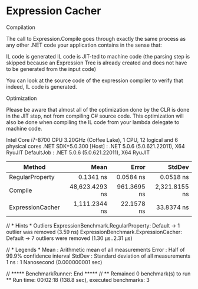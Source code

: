 # Expression Cacher

Compilation

The call to Expression.Compile goes through exactly the same process as any other .NET code your application contains in the sense that:

IL code is generated
IL code is JIT-ted to machine code
(the parsing step is skipped because an Expression Tree is already created and does not have to be generated from the input code)

You can look at the source code of the expression compiler to verify that indeed, IL code is generated.

Optimization

Please be aware that almost all of the optimization done by the CLR is done in the JIT step, not from compiling C# source code. This optimization will also be done when compiling the IL code from your lambda delegate to machine code.

Intel Core i7-8700 CPU 3.20GHz (Coffee Lake), 1 CPU, 12 logical and 6 physical cores
.NET SDK=5.0.300
  [Host]     : .NET 5.0.6 (5.0.621.22011), X64 RyuJIT
  DefaultJob : .NET 5.0.6 (5.0.621.22011), X64 RyuJIT


|           Method |           Mean |       Error |        StdDev |
|----------------- |---------------:|------------:|--------------:|
|  RegularProperty |      0.1341 ns |   0.0584 ns |     0.0518 ns |
|          Compile | 48,623.4293 ns | 961.3695 ns | 2,321.8155 ns |
| ExpressionCacher |  1,111.2344 ns |  22.1578 ns |    33.8374 ns |

// * Hints *
Outliers
  ExpressionBenchmark.RegularProperty: Default  -> 1 outlier  was  removed (3.59 ns)
  ExpressionBenchmark.ExpressionCacher: Default -> 7 outliers were removed (1.30 μs..2.31 μs)

// * Legends *
  Mean   : Arithmetic mean of all measurements
  Error  : Half of 99.9% confidence interval
  StdDev : Standard deviation of all measurements
  1 ns   : 1 Nanosecond (0.000000001 sec)

// ***** BenchmarkRunner: End *****
// ** Remained 0 benchmark(s) to run **
Run time: 00:02:18 (138.8 sec), executed benchmarks: 3
